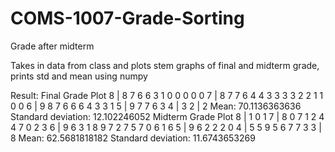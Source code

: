 # COMS-1007-Grade-Sorting
Grade after midterm


Takes in data from class and plots stem graphs of final and midterm grade, prints std and mean using numpy

Result:
Final Grade Plot
8 | 8 7 6 6 3 1 0 0 0 0 0
7 | 8 7 7 6 4 4 3 3 3 3 2 2 1 1 0 0
6 | 9 8 7 6 6 6 4 3 3 1
5 | 9 7 7 6 3
4 | 3
2 | 2
Mean: 70.1136363636
Standard deviation: 12.102246052
Midterm Grade Plot
8 | 1 0 1
7 | 8 0 7 1 2 4 4 7 0 2 3
6 | 9 6 3 1 8 9 7 2 7 5 7 0 6 1 6
5 | 9 6 2 2 2 0
4 | 5 5 9 5 6 7 7 3
3 | 8
Mean: 62.5681818182
Standard deviation: 11.6743653269
